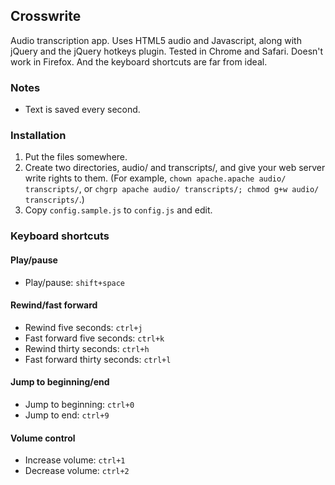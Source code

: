 ## Crosswrite

Audio transcription app. Uses HTML5 audio and Javascript, along with jQuery and the jQuery hotkeys plugin. Tested in Chrome and Safari. Doesn't work in Firefox. And the keyboard shortcuts are far from ideal.

### Notes

* Text is saved every second.

### Installation

1. Put the files somewhere.
2. Create two directories, audio/ and transcripts/, and give your web server write rights to them. (For example, `chown apache.apache audio/ transcripts/`, or `chgrp apache audio/ transcripts/; chmod g+w audio/ transcripts/`.)
3. Copy `config.sample.js` to `config.js` and edit.


### Keyboard shortcuts

#### Play/pause

* Play/pause: `shift+space`

#### Rewind/fast forward

* Rewind five seconds: `ctrl+j`
* Fast forward five seconds: `ctrl+k`
* Rewind thirty seconds: `ctrl+h`
* Fast forward thirty seconds: `ctrl+l`

#### Jump to beginning/end

* Jump to beginning: `ctrl+0`
* Jump to end: `ctrl+9`

#### Volume control

* Increase volume: `ctrl+1`
* Decrease volume: `ctrl+2`
